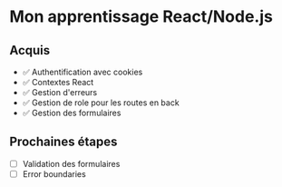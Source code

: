# Mon apprentissage React/Node.js

## Acquis
- ✅ Authentification avec cookies
- ✅ Contextes React
- ✅ Gestion d'erreurs
- ✅ Gestion de role pour les routes en back
- ✅ Gestion des formulaires



## Prochaines étapes
- [ ] Validation des formulaires
- [ ] Error boundaries